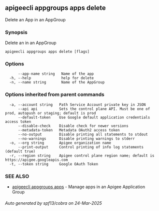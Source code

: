 ## apigeecli appgroups apps delete

Delete an App in an AppGroup

### Synopsis

Delete an in an AppGroup

```
apigeecli appgroups apps delete [flags]
```

### Options

```
      --app-name string   Name of the app
  -h, --help              help for delete
  -n, --name string       Name of the AppGroup
```

### Options inherited from parent commands

```
  -a, --account string   Path Service Account private key in JSON
      --api api          Sets the control plane API. Must be one of prod, autopush or staging; default is prod
      --default-token    Use Google default application credentials access token
      --disable-check    Disable check for newer versions
      --metadata-token   Metadata OAuth2 access token
      --no-output        Disable printing all statements to stdout
      --no-warnings      Disable printing warnings to stderr
  -o, --org string       Apigee organization name
      --print-output     Control printing of info log statements (default true)
  -r, --region string    Apigee control plane region name; default is https://apigee.googleapis.com
  -t, --token string     Google OAuth Token
```

### SEE ALSO

* [apigeecli appgroups apps](apigeecli_appgroups_apps.md)	 - Manage apps in an Apigee Application Group

###### Auto generated by spf13/cobra on 24-Mar-2025
